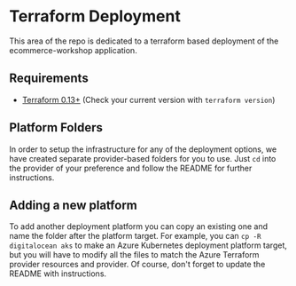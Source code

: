 # Terraform Deployment

This area of the repo is dedicated to a terraform based deployment of the ecommerce-workshop application.

## Requirements

* [Terraform 0.13+](https://terraform.io) (Check your current version with `terraform version`)

## Platform Folders

In order to setup the infrastructure for any of the deployment options, we have created separate provider-based folders for you to use. Just `cd` into the provider of your preference and follow the README for further instructions.

## Adding a new platform

To add another deployment platform you can copy an existing one and name the folder after the platform target. For example, you can `cp -R digitalocean aks` to make an Azure Kubernetes deployment platform target, but you will have to modify all the files to match the Azure Terraform provider resources and provider. Of course, don't forget to update the README with instructions.